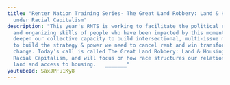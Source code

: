 ```yaml
---
title: "Renter Nation Training Series- The Great Land Robbery: Land & Housing
  under Racial Capitalism"
description: "This year's RNTS is working to facilitate the political education
  and organizing skills of people who have been impacted by this moment, to
  deepen our collective capacity to build intersectional, multi-issue movements
  to build the strategy & power we need to cancel rent and win transformative
  change. Today’s call is called The Great Land Robbery: Land & Housing under
  Racial Capitalism, and will focus on how race structures our relationship to
  land and access to housing.   _______"
youtubeId: SaxJPFu1Ky8
---
```

